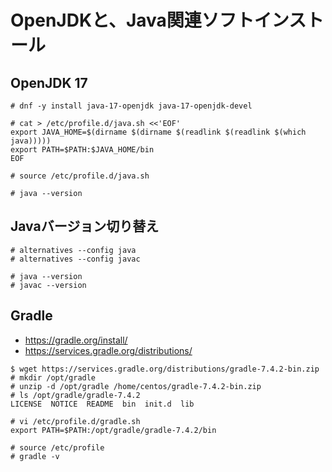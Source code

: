 # OpenJDKと、Java関連ソフトインストール

## OpenJDK 17

```
# dnf -y install java-17-openjdk java-17-openjdk-devel 

# cat > /etc/profile.d/java.sh <<'EOF' 
export JAVA_HOME=$(dirname $(dirname $(readlink $(readlink $(which java)))))
export PATH=$PATH:$JAVA_HOME/bin
EOF

# source /etc/profile.d/java.sh

# java --version
```

## Javaバージョン切り替え

```
# alternatives --config java
# alternatives --config javac

# java --version
# javac --version
```

## Gradle

- https://gradle.org/install/
- https://services.gradle.org/distributions/

```
$ wget https://services.gradle.org/distributions/gradle-7.4.2-bin.zip
# mkdir /opt/gradle
# unzip -d /opt/gradle /home/centos/gradle-7.4.2-bin.zip
# ls /opt/gradle/gradle-7.4.2
LICENSE  NOTICE  README  bin  init.d  lib

# vi /etc/profile.d/gradle.sh
export PATH=$PATH:/opt/gradle/gradle-7.4.2/bin

# source /etc/profile
# gradle -v
```




